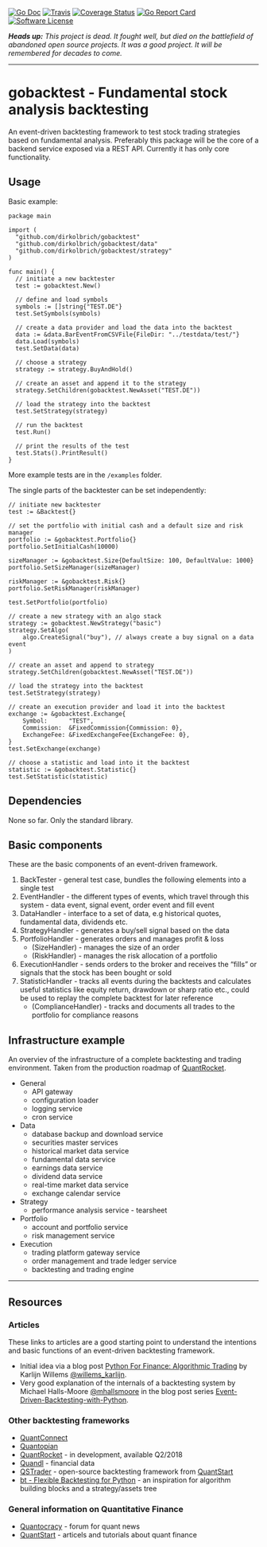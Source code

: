 [![Go Doc](https://img.shields.io/badge/godoc-reference-blue.svg?style=flat-square)](http://godoc.org/github.com/dirkolbrich/gobacktest)
[![Travis](https://img.shields.io/travis/dirkolbrich/gobacktest.svg?style=flat-square)](https://travis-ci.org/dirkolbrich/gobacktest)
[![Coverage Status](https://img.shields.io/coveralls/dirkolbrich/gobacktest/master.svg?style=flat-square)](https://coveralls.io/github/dirkolbrich/gobacktest?branch=master)
[![Go Report Card](https://goreportcard.com/badge/github.com/dirkolbrich/gobacktest?style=flat-square)](https://goreportcard.com/report/github.com/dirkolbrich/gobacktest)
[![Software License](https://img.shields.io/badge/license-MIT-brightgreen.svg?style=flat-square)](/LICENSE.md)

_**Heads up:** This project is dead. It fought well, but died on the battlefield of abandoned open source projects. It was a good project. It will be remembered for decades to come._

---

# gobacktest - Fundamental stock analysis backtesting

An event-driven backtesting framework to test stock trading strategies based on fundamental analysis. Preferably this package will be the core of a backend service exposed via a REST API. Currently it has only core functionality.

## Usage

Basic example:

```golang
package main

import (
  "github.com/dirkolbrich/gobacktest"
  "github.com/dirkolbrich/gobacktest/data"
  "github.com/dirkolbrich/gobacktest/strategy"
)

func main() {
  // initiate a new backtester
  test := gobacktest.New()

  // define and load symbols
  symbols := []string{"TEST.DE"}
  test.SetSymbols(symbols)

  // create a data provider and load the data into the backtest
  data := &data.BarEventFromCSVFile{FileDir: "../testdata/test/"}
  data.Load(symbols)
  test.SetData(data)

  // choose a strategy
  strategy := strategy.BuyAndHold()

  // create an asset and append it to the strategy
  strategy.SetChildren(gobacktest.NewAsset("TEST.DE"))
  
  // load the strategy into the backtest
  test.SetStrategy(strategy)

  // run the backtest
  test.Run()

  // print the results of the test
  test.Stats().PrintResult()
}
```

More example tests are in the `/examples` folder.

The single parts of the backtester can be set independently:

```golang
// initiate new backtester
test := &Backtest{}

// set the portfolio with initial cash and a default size and risk manager
portfolio := &gobacktest.Portfolio{}
portfolio.SetInitialCash(10000)

sizeManager := &gobacktest.Size{DefaultSize: 100, DefaultValue: 1000}
portfolio.SetSizeManager(sizeManager)

riskManager := &gobacktest.Risk{}
portfolio.SetRiskManager(riskManager)

test.SetPortfolio(portfolio)

// create a new strategy with an algo stack
strategy := gobacktest.NewStrategy("basic")
strategy.SetAlgo(
    algo.CreateSignal("buy"), // always create a buy signal on a data event
)

// create an asset and append to strategy
strategy.SetChildren(gobacktest.NewAsset("TEST.DE"))

// load the strategy into the backtest
test.SetStrategy(strategy)

// create an execution provider and load it into the backtest
exchange := &gobacktest.Exchange{
    Symbol:      "TEST",
    Commission:  &FixedCommission{Commission: 0},
    ExchangeFee: &FixedExchangeFee{ExchangeFee: 0},
}
test.SetExchange(exchange)

// choose a statistic and load into it the backtest
statistic := &gobacktest.Statistic{}
test.SetStatistic(statistic)
```

## Dependencies

None so far. Only the standard library.

## Basic components

These are the basic components of an event-driven framework.

1. BackTester - general test case, bundles the following elements into a single test
2. EventHandler - the different types of events, which travel through this system - data event, signal event, order event and fill event
3. DataHandler - interface to a set of data, e.g historical quotes, fundamental data, dividends etc.
4. StrategyHandler - generates a buy/sell signal based on the data
5. PortfolioHandler - generates orders and manages profit & loss
    + (SizeHandler) - manages the size of an order
    + (RiskHandler) - manages the risk allocation of a portfolio
6. ExecutionHandler - sends orders to the broker and receives the “fills” or signals that the stock has been bought or sold
7. StatisticHandler - tracks all events during the backtests and calculates useful statistics like equity return, drawdown or sharp ratio etc., could be used to replay the complete backtest for later reference
   + (ComplianceHandler) - tracks and documents all trades to the portfolio for compliance reasons

## Infrastructure example

An overviev of the infrastructure of a complete backtesting and trading environment. Taken from the production roadmap of [QuantRocket](https://www.quantrocket.com/#product-roadmap).

- General
  + API gateway
  + configuration loader
  + logging service
  + cron service
- Data
  + database backup and download service
  + securities master services
  + historical market data service
  + fundamental data service
  + earnings data service
  + dividend data service
  + real-time market data service
  + exchange calendar service
- Strategy
  + performance analysis service - tearsheet
- Portfolio
  + account and portfolio service
  + risk management service
- Execution
  + trading platform gateway service
  + order management and trade ledger service
  + backtesting and trading engine

---

## Resources

### Articles

These links to articles are a good starting point to understand the intentions and basic functions of an event-driven backtesting framework.

- Initial idea via a blog post [Python For Finance: Algorithmic Trading](https://www.datacamp.com/community/tutorials/finance-python-trading#backtesting) by Karlijn Willems [@willems_karlijn](https://twitter.com/willems_karlijn).
- Very good explanation of the internals of a backtesting system by Michael Halls-Moore [@mhallsmoore](https://twitter.com/mhallsmoore) in the blog post series [Event-Driven-Backtesting-with-Python](https://www.quantstart.com/articles/Event-Driven-Backtesting-with-Python-Part-I).

### Other backtesting frameworks

- [QuantConnect](https://www.quantconnect.com)
- [Quantopian](https://www.quantopian.com)
- [QuantRocket](https://www.quantrocket.com) - in development, available Q2/2018
- [Quandl](https://www.quandl.com) - financial data
- [QSTrader](https://www.quantstart.com/qstrader) - open-source backtesting framework from [QuantStart](https://www.quantstart.com)
- [bt - Flexible Backtesting for Python](http://pmorissette.github.io/bt/) - an inspiration for algorithm building blocks and a strategy/assets tree

### General information on Quantitative Finance

- [Quantocracy](http://quantocracy.com) - forum for quant news
- [QuantStart](https://www.quantstart.com) - articels and tutorials about quant finance
